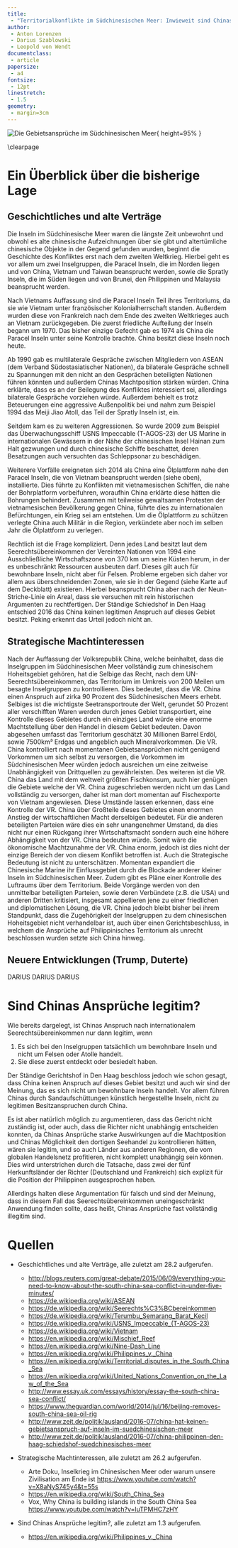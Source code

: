 ```yaml
---
title: 
 - "Territorialkonflikte im Südchinesischen Meer: Inwieweit sind Chinas Ansprüche gerechtfertigt?"
author:
 - Anton Lorenzen
 - Darius Szablowski
 - Leopold von Wendt
documentclass:
 - article
papersize:
 - a4
fontsize:
 - 12pt
linestretch:
 - 1.5
geometry: 
 - margin=3cm
---
```


![Die Gebietsansprüche im Südchinesischen Meer](South_China_Sea_claims_map.jpg){ height=95% }

\clearpage

# Ein Überblick über die bisherige Lage

## Geschichtliches und alte Verträge

Die Inseln im Südchinesische Meer waren die längste Zeit unbewohnt
und obwohl es alte chinesische Aufzeichnungen über sie gibt und
altertümliche chinesische Objekte in der Gegend gefunden wurden, beginnt
die Geschichte des Konfliktes erst nach dem zweiten Weltkrieg. Hierbei
geht es vor allem um zwei Inselgruppen, die Paracel Inseln, die im Norden
liegen und von China, Vietnam und Taiwan beansprucht werden, sowie die
Spratly Inseln, die im Süden liegen und von Brunei, den Philippinen
und Malaysia beansprucht werden.

Nach Vietnams Auffassung sind die Paracel Inseln Teil ihres
Territoriums, da sie wie Vietnam unter französischer Kolonialherrschaft
standen. Außerdem wurden diese von Frankreich nach dem Ende des zweiten
Weltkrieges auch an Vietnam zurückgegeben. Die zuerst friedliche
Aufteilung der Inseln begann um 1970. Das bisher einzige Gefecht gab
es 1974 als China die Paracel Inseln unter seine Kontrolle brachte.
China besitzt diese Inseln noch heute.

Ab 1990 gab es multilaterale Gespräche zwischen Mitgliedern von ASEAN
(dem Verband Südostasiatischer Nationen), da bilaterale Gespräche
schnell zu Spannungen mit den nicht an den Gesprächen beteiligten
Nationen führen könnten und außerdem Chinas Machtposition stärken
würden. China erklärte, dass es an der Beilegung des Konfliktes
interessiert sei, allerdings bilaterale Gespräche vorziehen würde.
Außerdem behielt es trotz Beteuerungen eine aggressive Außenpolitik
bei und nahm zum Beispiel 1994 das Meiji Jiao Atoll, das Teil der Spratly
Inseln ist, ein.

Seitdem kam es zu weiteren Aggressionen. So wurde 2009 zum Beispiel
das Überwachungsschiff USNS Impeccable (T-AGOS-23) der US Marine in
internationalen Gewässern in der Nähe der chinesischen Insel Hainan
zum Halt gezwungen und durch chinesische Schiffe beschattet, deren
Besatzungen auch versuchten das Schleppsonar zu beschädigen.

Weiterere Vorfälle ereigneten sich 2014 als China eine Ölplattform nahe
den Paracel Inseln, die von Vietnam beansprucht werden (siehe oben),
installierte. Dies führte zu Konflikten mit vietnamesischen Schiffen,
die nahe der Bohrplatform vorbeifuhren, woraufhin China erklärte diese
hätten die Bohrungen behindert. Zusammen mit teilweise gewaltsamen
Protesten der vietnamesischen Bevölkerung gegen China, führte dies
zu internationalen Befürchtungen, ein Krieg sei am entstehen.  Um die
Ölplattform zu schützen verlegte China auch Militär in die Region,
verkündete aber noch im selben Jahr die Ölplattform zu verlegen.

Rechtlich ist die Frage kompliziert. Denn jedes Land besitzt laut
dem Seerechtsübereinkommen der Vereinten Nationen von 1994 eine
Ausschließliche Wirtschaftszone von 370 km um seine Küsten herum,
in der es unbeschränkt Ressourcen ausbeuten darf. Dieses gilt auch
für bewohnbare Inseln, nicht aber für Felsen. Probleme ergeben sich
daher vor allem aus überschneidenden Zonen, wie sie in der Gegend
(siehe Karte auf dem Deckblatt) existieren. Hierbei beansprucht China
aber nach der Neun-Striche-Linie ein Areal, dass sie versuchen mit rein
historischen Argumenten zu rechtfertigen. Der Ständige Schiedshof in
Den Haag entschied 2016 das China keinen legitimen Anspruch auf dieses
Gebiet besitzt. Peking erkennt das Urteil jedoch nicht an.

## Strategische Machtinteressen

Nach der Auffassung der Volksrepublik China, welche beinhaltet,
dass die Inselgruppen im Südchinesischen Meer vollständig zum
chinesischem Hoheitsgebiet gehören, hat die Selbige das Recht, nach
dem UN-Seerechtsübereinkommen, das Territorium im Umkreis von 200
Meilen um besagte Inselgruppen zu kontrollieren.  Dies bedeutet, dass
die VR. China einen Anspruch auf zirka 90 Prozent des Südchinesischen
Meers erhebt. Selbiges ist die wichtigste Seetransportroute der Welt,
gerundet 50 Prozent aller verschifften Waren werden durch jenes Gebiet
transportiert, eine Kontrolle dieses Gebietes durch ein einziges Land
würde eine enorme Machtstellung über den Handel in diesem Gebiet
bedeuten. Davon abgesehen umfasst    das Territorium geschätzt
30 Millionen Barrel Erdöl, sowie 7500km³ Erdgas und angeblich
auch Mineralvorkommen. Die VR. China kontrolliert nach momentanen
Gebietsansprüchen nicht genügend Vorkommen um sich selbst zu versorgen,
die Vorkommen im Südchinesischen Meer würden jedoch ausreichen um eine
zeitweise Unabhängigkeit von Drittquellen zu gewährleisten. Des weiteren
ist die VR. China das Land mit dem weltweit größten Fischkonsum, auch
hier genügen die Gebiete welche der VR. China zugeschrieben werden nicht
um das Land vollständig zu versorgen, daher ist man dort momentan auf
Fischexporte von Vietnam angewiesen. Diese Umstände lassen erkennen,
dass eine Kontrolle der VR.  China über Großteile dieses Gebietes einen
enormen Anstieg der wirtschaftlichen Macht derselbigen bedeutet. Für die
anderen beteiligten Parteien wäre dies ein sehr unangenehmer Umstand,
da dies nicht nur einen Rückgang ihrer Wirtschaftsmacht sondern auch
eine höhere Abhängigkeit von der VR. China bedeuten würde. Somit
wäre die ökonomische Machtzunahme der VR. China enorm, jedoch ist dies
nicht der einzige Bereich der von diesem Konflikt betroffen ist. Auch die
Strategische Bedeutung ist nicht zu unterschätzen. Momentan expandiert
die Chinesische Marine ihr Einflussgebiet durch die Blockade anderer
kleiner Inseln im Südchinesischen Meer. Zudem gibt es Pläne einer
Kontrolle des Luftraums über dem Territorium.  Beide Vorgänge werden von
den unmittelbar beteiligten Parteien, sowie deren Verbündete (z.B. die
USA) und anderen Dritten kritisiert, insgesamt appellieren jene zu einer
friedlichen und diplomatischen Lösung, die VR. China jedoch bleibt
bisher bei ihrem Standpunkt, dass die Zugehörigkeit der Inselgruppen
zu dem chinesischen Hoheitsgebiet nicht verhandelbar ist, auch über
einen Gerichtsbeschluss, in welchem die Ansprüche auf Philippinisches
Territorium als unrecht beschlossen wurden setzte sich China hinweg.

## Neuere Entwicklungen (Trump, Duterte)

DARIUS DARIUS DARIUS

# Sind Chinas Ansprüche legitim?

Wie bereits dargelegt, ist Chinas Anspruch nach internationalem Seerechtsübereinkommen
nur dann legitim, wenn
 
  1. Es sich bei den Inselgruppen tatsächlich um bewohnbare Inseln und nicht um Felsen
     oder Atolle handelt.
  2. Sie diese zuerst entdeckt oder besiedelt haben.

Der Ständige Gerichtshof in Den Haag beschloss jedoch wie schon gesagt, 
dass China keinen Anspruch auf dieses Gebiet besitzt und auch wir sind der
Meinung, das es sich nicht um bewohnbare Inseln handelt. Vor allem führen Chinas 
durch Sandaufschüttungen künstlich hergestellte Inseln, nicht zu legitimen Besitzanspruchen
durch China.

Es ist aber natürlich möglich zu argumentieren, dass das Gericht nicht zuständig ist, oder auch, dass die Richter nicht unabhängig
entscheiden konnten, da Chinas Ansprüche starke Auswirkungen auf die Machtposition
und Chinas Möglichkeit den dortigen Seehandel zu kontrollieren hätten, wären sie legitim,
und so auch Länder aus anderen Regionen, die vom globalen Handelsnetz profitieren, nicht
komplett unabhängig sein können. Dies wird unterstrichen durch die Tatsache, dass zwei der
fünf Herkunftsländer der Richter (Deutschland und Frankreich) sich explizit für die
Position der Philippinen ausgesprochen haben.

Allerdings halten diese Argumentation für falsch und sind der Meinung, dass
in diesem Fall das Seerechtsübereinkommen uneingeschränkt Anwendung finden sollte,
dass heißt, Chinas Ansprüche fast vollständig illegitim sind.

# Quellen 

 - Geschichtliches und alte Verträge, alle zuletzt am 28.2 aufgerufen.
    - http://blogs.reuters.com/great-debate/2015/06/09/everything-you-need-to-know-about-the-south-china-sea-conflict-in-under-five-minutes/
    - https://de.wikipedia.org/wiki/ASEAN
    - https://de.wikipedia.org/wiki/Seerechts%C3%BCbereinkommen
    - https://de.wikipedia.org/wiki/Terumbu_Semarang_Barat_Kecil
    - https://de.wikipedia.org/wiki/USNS_Impeccable_(T-AGOS-23)
    - https://de.wikipedia.org/wiki/Vietnam
    - https://en.wikipedia.org/wiki/Mischief_Reef
    - https://en.wikipedia.org/wiki/Nine-Dash_Line
    - https://en.wikipedia.org/wiki/Philippines_v._China
    - https://en.wikipedia.org/wiki/Territorial_disputes_in_the_South_China_Sea
    - https://en.wikipedia.org/wiki/United_Nations_Convention_on_the_Law_of_the_Sea
    - http://www.essay.uk.com/essays/history/essay-the-south-china-sea-conflict/
    - https://www.theguardian.com/world/2014/jul/16/beijing-removes-south-china-sea-oil-rig
    - http://www.zeit.de/politik/ausland/2016-07/china-hat-keinen-gebietsanspruch-auf-inseln-im-suedchinesischen-meer
    - http://www.zeit.de/politik/ausland/2016-07/china-philippinen-den-haag-schiedshof-suedchinesisches-meer

 - Strategische Machtinteressen, alle zuletzt am 26.2 aufgerufen.
    - Arte Doku, Inselkrieg im Chinesischen Meer oder warum unsere Zivilisation am Ende ist
      https://www.youtube.com/watch?v=X8aNyS745y4&t=55s
    - https://en.wikipedia.org/wiki/South_China_Sea
    - Vox,  Why China is building islands in the South China Sea 
      https://www.youtube.com/watch?v=luTPMHC7zHY
 
 - Sind Chinas Ansprüche legitim?, alle zuletzt am 1.3 aufgerufen.
    - https://en.wikipedia.org/wiki/Philippines_v._China
